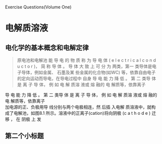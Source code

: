 Exercise Questions(Volume One)

# 电解质溶液
## 电化学的基本概念和电解定律

>原电池和电解池
>能 导 电 的 物 质 称 为 导 电 体 ( e l e c t r i c a l c o n d u c t o r )， 简 称 导 体 。 导 体 大 致 上 可 分 为 两类，第一 类导体是电 子导体，例如金属、 石墨及某 些金属的化合物(如WC) 等，依靠自由电子的定向运动而导电，在导电过程中 自身
> 导 电 能 力 降 低 。 第 二 类导 体 是 离 子 导 体， 例 如 电 解 质溶 液或 熔 融的 电 解质等，依靠离子

<div class="block">
 导 电 能 力 降 低 。 第 二 类导 体 是 离 子 导 体， 例 如 电 解 质溶 液或 熔 融的 电 解质等，依靠离子
</div>

<div class="block">
加电源的正、负极用导 线分别与两个电极相连，然 后插 入电解 质溶液中，就构成了电解池，如图8.1 所示。溶液中的正离子(cation)将向阴极 (c a t h o d e ) 迁 移 ， 在 阴极 上 发 
</div>

## 第二个小标题

